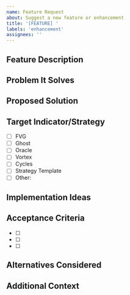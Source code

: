 ```yaml
---
name: Feature Request
about: Suggest a new feature or enhancement
title: '[FEATURE] '
labels: 'enhancement'
assignees: ''
---
```


## Feature Description
<!-- Clear description of the feature you'd like -->

## Problem It Solves
<!-- What problem does this feature address? -->

## Proposed Solution
<!-- How should this feature work? -->

## Target Indicator/Strategy
- [ ] FVG
- [ ] Ghost
- [ ] Oracle
- [ ] Vortex
- [ ] Cycles
- [ ] Strategy Template
- [ ] Other: 

## Implementation Ideas
<!-- Any technical suggestions -->

## Acceptance Criteria
- [ ] 
- [ ] 
- [ ] 

## Alternatives Considered
<!-- Any other approaches you've thought about -->

## Additional Context
<!-- Any other relevant information, mockups, examples --> 
